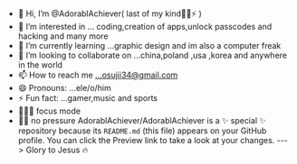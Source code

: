 - 👋 Hi, I’m @AdorablAchiever( last of my kind🥷🏽⚡️ )
- 👀 I’m interested in ... coding,creation of apps,unlock passcodes and hacking and many more 
- 🌱 I’m currently learning ...graphic design and im also a computer freak 
- 💞️ I’m looking to collaborate on ...china,poland ,usa ,korea and anywhere in the world 
- 📫 How to reach me ...osujii34@gmail.com
- 😄 Pronouns: ...ele/o/him
- ⚡ Fun fact: ...gamer,music and sports
- 🧑🏽‍💻 focus mode
- 🤴🏽 no pressure 
AdorablAchiever/AdorablAchiever is a ✨ special ✨ repository because its `README.md` (this file) appears on your GitHub profile.
You can click the Preview link to take a look at your changes.
--->
  Glory to Jesus 🔥
